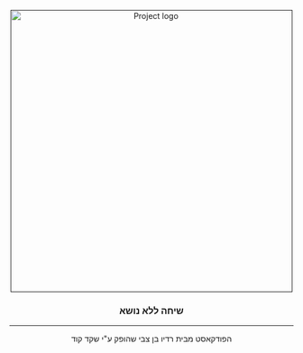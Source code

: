 <p align="center">
  <a href="" rel="noopener">
 <img width=500px height=500px src="images/logo.png" alt="Project logo"></a>
</p>

<h3 align="center">שיחה ללא נושא</h3>

---

<p align="center"> הפודקאסט מבית רדיו בן צבי שהופק ע"י שקד קוד
    <br> 
</p>
